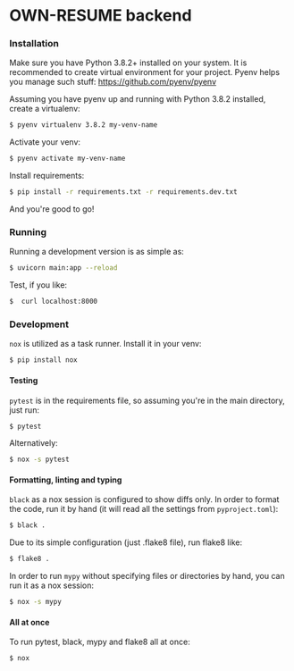 # OWN-RESUME backend

### Installation

Make sure you have Python 3.8.2+ installed on your system. It is recommended to create virtual environment for your project. Pyenv helps you manage such stuff: https://github.com/pyenv/pyenv

Assuming you have pyenv up and running with Python 3.8.2 installed, create a virtualenv:

```bash
$ pyenv virtualenv 3.8.2 my-venv-name
```

Activate your venv:
```bash
$ pyenv activate my-venv-name
```

Install requirements:
```bash
$ pip install -r requirements.txt -r requirements.dev.txt
```

And you're good to go!

### Running

Running a development version is as simple as:
```bash
$ uvicorn main:app --reload
```

Test, if you like:
```bash
$  curl localhost:8000
```

### Development
`nox` is utilized as a task runner. Install it in your venv:
```bash
$ pip install nox
```

#### Testing
`pytest` is in the requirements file, so assuming you're in the main directory, just run:
```bash
$ pytest
```
Alternatively:
```bash
$ nox -s pytest
```

#### Formatting, linting and typing
`black` as a nox session is configured to show diffs only. In order to format the code, run it by hand (it will read all the settings from `pyproject.toml`):
```bash
$ black .
```

Due to its simple configuration (just .flake8 file), run flake8 like:
```bash
$ flake8 .
```

In order to run `mypy` without specifying files or directories by hand, 
you can run it as a nox session:
```bash
$ nox -s mypy
```

#### All at once
To run pytest, black, mypy and flake8 all at once:
```bash
$ nox
```
